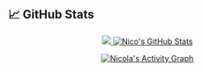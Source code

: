 

<!--

### Nicolás López Fernández 👋

**NicolasLopezFer/NicolasLopezFer** is a ✨ _special_ ✨ repository because its `README.md` (this file) appears on your GitHub profile.

Here are some ideas to get you started:

- 🔭 I’m currently working on ...
- 🌱 I’m currently learning ...
- 👯 I’m looking to collaborate on ...
- 🤔 I’m looking for help with ...
- 💬 Ask me about ...
- 📫 How to reach me: ...
- 😄 Pronouns: ...
- ⚡ Fun fact: ...
-->

## &#x1f4c8; GitHub Stats

<p align="center">
<a href="https://github.com/NicolasLopezFer/NicolasLopezFer">
  <img src="https://github-readme-stats.vercel.app/api/top-langs/?username=NicolasLopezFer&hide=java,html,tex&title_color=ffffff&text_color=c9cacc&icon_color=2bbc8a&bg_color=1d1f21" />
</a>
<a href="https://github.com/NicolasLopezFer/NicolasLopezFer">
  <img src="https://github-readme-stats.vercel.app/api?username=NicolasLopezFer&show_icons=true&line_height=27&count_private=true&title_color=ffffff&text_color=c9cacc&icon_color=2bbc8a&bg_color=1d1f21" alt="Nico's GitHub Stats" />
</a>
</p>
<p align="center"><a href="https://github.com/ashutosh00710/github-readme-activity-graph"><img alt="Nicola's Activity Graph" src="https://activity-graph.herokuapp.com/graph?username=NicolasLopezFer&bg_color=1d1f21&color=F8D866&line=F85D7F&point=FFFFFF&hide_border=true" /></a>
